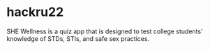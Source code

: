 # hackru22
SHE Wellness is a quiz app that is designed to test college students' knowledge of STDs, STIs, and safe sex practices.
